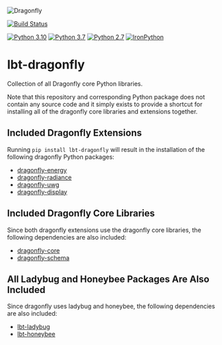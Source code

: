 
![Dragonfly](http://www.ladybug.tools/assets/img/dragonfly.png)

[![Build Status](https://github.com/ladybug-tools/lbt-dragonfly/actions/workflows/ci.yaml/badge.svg)](https://github.com/ladybug-tools/lbt-dragonfly/actions)

[![Python 3.10](https://img.shields.io/badge/python-3.10-purple.svg)](https://www.python.org/downloads/release/python-31013/) [![Python 3.7](https://img.shields.io/badge/python-3.7-blue.svg)](https://www.python.org/downloads/release/python-370/) [![Python 2.7](https://img.shields.io/badge/python-2.7-green.svg)](https://www.python.org/downloads/release/python-270/) [![IronPython](https://img.shields.io/badge/ironpython-2.7-red.svg)](https://github.com/IronLanguages/ironpython2/releases/tag/ipy-2.7.8/)

# lbt-dragonfly

Collection of all Dragonfly core Python libraries.

Note that this repository and corresponding Python package does not contain any source
code and it simply exists to provide a shortcut for installing all of the dragonfly
core libraries and extensions together.

## Included Dragonfly Extensions

Running `pip install lbt-dragonfly` will result in the installation of the following
dragonfly Python packages:

* [dragonfly-energy](https://github.com/ladybug-tools/dragonfly-energy)
* [dragonfly-radiance](https://github.com/ladybug-tools/dragonfly-radiance)
* [dragonfly-uwg](https://github.com/ladybug-tools/dragonfly-uwg)
* [dragonfly-display](https://github.com/ladybug-tools/dragonfly-display)

## Included Dragonfly Core Libraries

Since both dragonfly extensions use the dragonfly core libraries, the following
dependencies are also included:

* [dragonfly-core](https://github.com/ladybug-tools/dragonfly-core)
* [dragonfly-schema](https://github.com/ladybug-tools/dragonfly-schema)

## All Ladybug and Honeybee Packages Are Also Included

Since dragonfly uses ladybug and honeybee, the following dependencies are also included:

* [lbt-ladybug](https://github.com/ladybug-tools/lbt-ladybug)
* [lbt-honeybee](https://github.com/ladybug-tools/lbt-honeybee)
